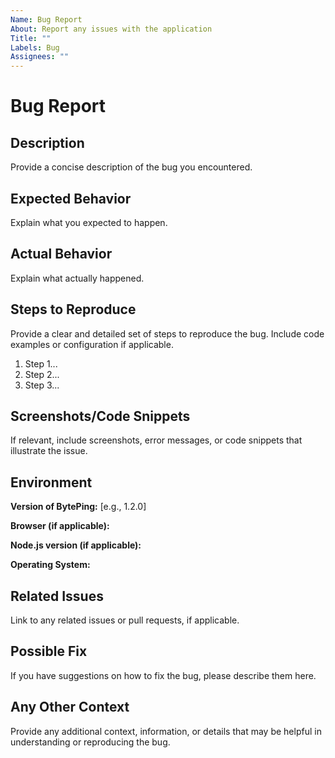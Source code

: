 ```yaml
---
Name: Bug Report
About: Report any issues with the application
Title: ""
Labels: Bug
Assignees: ""
---
```


# Bug Report

## Description

Provide a concise description of the bug you encountered.

## Expected Behavior

Explain what you expected to happen.

## Actual Behavior

Explain what actually happened.

## Steps to Reproduce

Provide a clear and detailed set of steps to reproduce the bug. Include code examples or configuration if applicable.

1. Step 1...
2. Step 2...
3. Step 3...

## Screenshots/Code Snippets

If relevant, include screenshots, error messages, or code snippets that illustrate the issue.

## Environment

**Version of BytePing:** [e.g., 1.2.0]

**Browser (if applicable):**

**Node.js version (if applicable):**

**Operating System:**

## Related Issues

Link to any related issues or pull requests, if applicable.

## Possible Fix

If you have suggestions on how to fix the bug, please describe them here.

## Any Other Context

Provide any additional context, information, or details that may be helpful in understanding or reproducing the bug.
